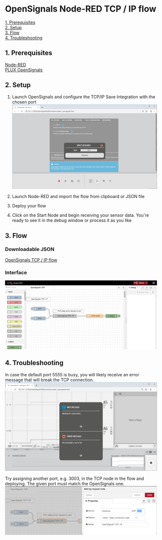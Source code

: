 # OpenSignals Node-RED TCP / IP flow

[1. Prerequisites](#req)  
[2. Setup](#set)  
[3. Flow](#flow)  
[4. Troubleshooting](#ts)  


##  1. Prerequisites <a name="req"></a>
[Node-RED](https://nodered.org/)  
[PLUX OpenSignals](https://bitalino.com/en/software)  

##  2. Setup <a name="set"></a>
1. Launch OpenSignals and configure the TCP/IP Save Integration with the chosen port
![OS_TCP Setup](/img/OS_TCP.png "OpenSignals TCP Configuration")

2. Launch Node-RED and import the flow from clipboard or JSON file

3. Deploy your flow

4. Click on the Start Node and begin receiving your sensor data. You're ready to see it in the debug window or process it as you like

##  3. Flow <a name="flow"></a>

### Downloadable JSON
[OpenSignals TCP / IP flow](/flow/opensignals_tcp.json)  

### Interface
![OS_TCP_flow](/img/OS_TCP_flow.png "OpenSignals TCP Flow")

##  4. Troubleshooting <a name="ts"></a>
In case the default port 5555 is busy, you will likely receive an error message that will break the TCP connection.
![OS_TCP_port_error](/img/ts_OS_TCP_porterr.png "OpenSignals TCP port error")

Try assigning another port, e.g. 3003, in the TCP node in the flow and deploying. The given port must match the OpenSignals one.
![OS_TCP_port_error_flow](/img/ts_OS_TCP_porterr_flow.png "Assigning a different TCP port")
